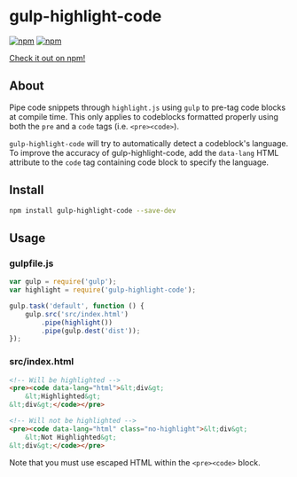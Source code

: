 # gulp-highlight-code

[![npm](https://img.shields.io/npm/v/gulp-highlight-code.svg)]()
[![npm](https://img.shields.io/npm/l/gulp-highlight-code.svg)]()

[Check it out on npm!](https://www.npmjs.com/package/gulp-highlight-code "gulp-highlight-code")

## About
Pipe code snippets through `highlight.js` using `gulp` to pre-tag code blocks at compile time. This only applies to codeblocks formatted properly using both the `pre` and a `code` tags (i.e. `<pre><code>`).

`gulp-highlight-code` will try to automatically detect a codeblock's language. To improve the accuracy of gulp-highlight-code, add the `data-lang` HTML attribute to the `code` tag containing code block to specify the language.

## Install

```bash
npm install gulp-highlight-code --save-dev
```

## Usage

### gulpfile.js
```js
var gulp = require('gulp');
var highlight = require('gulp-highlight-code');

gulp.task('default', function () {
	gulp.src('src/index.html')
		.pipe(highlight())
		.pipe(gulp.dest('dist'));
});
```

### src/index.html
```html
<!-- Will be highlighted -->
<pre><code data-lang="html">&lt;div&gt;
	&lt;Highlighted&gt;
&lt;div&gt;</code></pre>

<!-- Will not be highlighted -->
<pre><code data-lang="html" class="no-highlight">&lt;div&gt;
	&lt;Not Highlighted&gt;
&lt;div&gt;</code></pre>

```

Note that you must use escaped HTML within the `<pre><code>` block.